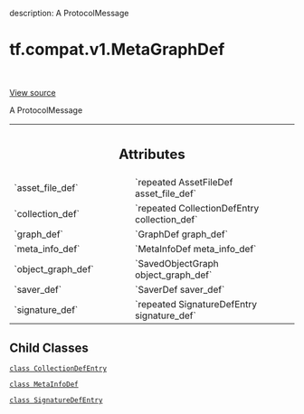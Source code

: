 description: A ProtocolMessage

<div itemscope itemtype="http://developers.google.com/ReferenceObject">
<meta itemprop="name" content="tf.compat.v1.MetaGraphDef" />
<meta itemprop="path" content="Stable" />
<meta itemprop="property" content="CollectionDefEntry"/>
<meta itemprop="property" content="MetaInfoDef"/>
<meta itemprop="property" content="SignatureDefEntry"/>
</div>

# tf.compat.v1.MetaGraphDef

<!-- Insert buttons and diff -->

<table class="tfo-notebook-buttons tfo-api nocontent" align="left">

</table>

<a target="_blank" class="external" href="/code/stable/tensorflow/core/protobuf/meta_graph.proto">View source</a>



A ProtocolMessage

<!-- Placeholder for "Used in" -->




<!-- Tabular view -->
 <table class="responsive fixed orange">
<colgroup><col width="214px"><col></colgroup>
<tr><th colspan="2"><h2 class="add-link">Attributes</h2></th></tr>

<tr>
<td>
`asset_file_def`
</td>
<td>
`repeated AssetFileDef asset_file_def`
</td>
</tr><tr>
<td>
`collection_def`
</td>
<td>
`repeated CollectionDefEntry collection_def`
</td>
</tr><tr>
<td>
`graph_def`
</td>
<td>
`GraphDef graph_def`
</td>
</tr><tr>
<td>
`meta_info_def`
</td>
<td>
`MetaInfoDef meta_info_def`
</td>
</tr><tr>
<td>
`object_graph_def`
</td>
<td>
`SavedObjectGraph object_graph_def`
</td>
</tr><tr>
<td>
`saver_def`
</td>
<td>
`SaverDef saver_def`
</td>
</tr><tr>
<td>
`signature_def`
</td>
<td>
`repeated SignatureDefEntry signature_def`
</td>
</tr>
</table>



## Child Classes
[`class CollectionDefEntry`](../../../tf/compat/v1/MetaGraphDef/CollectionDefEntry.md)

[`class MetaInfoDef`](../../../tf/compat/v1/MetaGraphDef/MetaInfoDef.md)

[`class SignatureDefEntry`](../../../tf/compat/v1/MetaGraphDef/SignatureDefEntry.md)

